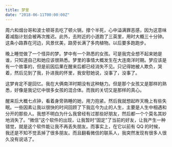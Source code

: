 ```yaml
---
title: 梦里
date: "2018-06-11T00:00:00Z"
---
```


周六和烟台哥和波士顿哥去吃了顿火锅，撑个半死，心中溢满罪恶感，因为这意味着减脂计划会被再次推迟。此外，去附近的小道跑了三英里，用时大概三十分钟。这条小路靠在河边，风景优美，路旁长满了多肉植物。以后要多跑跑步。

晚上睡觉做了一个怪异的梦。梦中有一个熟悉的女孩。可是我完全想不起来她是谁，只知道自己和她应该很熟悉。梦里的事情大概发生在大连南洋时期。梦应该是有一个故事的，但是前因后果在醒来后都已经消失不见。只记得她被人欺负，哭着，然后见到了我，扑进我的怀里，我安慰她说，没事了，没事了。

这梦肯定不是回忆。我在大俩南洋时期没有这种魅力。但是那个女孩又是那样的熟悉，好像是我记忆中很多女孩的混合体。而我的关切又是那样的真心。

醒来后大概七点钟，看着身旁熟睡的她，用力抱紧。然后我就想起昨天晚上有些失眠。一些因素让我以很快的时间回顾了下我迄今为止的人生，主要是人生中相遇和分开的那些人。我想不明白为什么我曾经有过那些好朋友，然后都一个个莫名其妙地消失了。“微信”这个软件的出现，让我暂时“固定”了当前的好友，让我产生一种错觉，就是这个软件能让我不再丢失朋友。而事实上，在它以前有 QQ 的时候，我还是不知不觉丢掉了很多朋友。而且翻看微信的联系人，我突然发现有很多人很久没有说话了。
